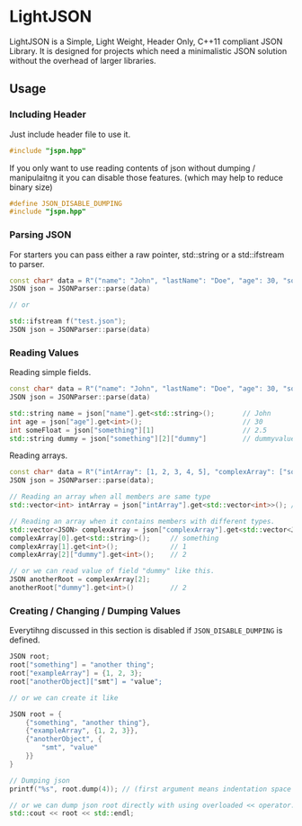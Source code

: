 # LightJSON
LightJSON is a Simple, Light Weight, Header Only, C++11 compliant JSON Library. It is designed for projects which need a minimalistic JSON solution without the overhead of larger libraries.

## Usage
### Including Header
Just include header file to use it.
```c
#include "jspn.hpp"
```
If you only want to use reading contents of json without dumping / manipulaitng it you can disable those features. (which may help to reduce binary size)
```c
#define JSON_DISABLE_DUMPING
#include "jspn.hpp"
```
### Parsing JSON
For starters you can pass either a raw pointer, std::string or a std::ifstream to parser.
```cpp
const char* data = R"("name": "John", "lastName": "Doe", "age": 30, "something": [1, 2.5, {"three": "four"}])";
JSON json = JSONParser::parse(data)

// or

std::ifstream f("test.json");
JSON json = JSONParser::parse(data)
```
### Reading Values
Reading simple fields.
```cpp
const char* data = R"("name": "John", "lastName": "Doe", "age": 30, "something": [1, 2.5, {"dummy": "dummyvalue"}])";
JSON json = JSONParser::parse(data)

std::string name = json["name"].get<std::string>();       // John
int age = json["age"].get<int>();                         // 30
int someFloat = json["something"][1]                      // 2.5
std::string dummy = json["something"][2]["dummy"]         // dummyvalue
```

Reading arrays.
```cpp
const char* data = R"("intArray": [1, 2, 3, 4, 5], "complexArray": ["something", 1, { "dummy": 2 }] )";
JSON json = JSONParser::parse(data);

// Reading an array when all members are same type
std::vector<int> intArray = json["intArray"].get<std::vector<int>>(); // [1, 2, 3, 4, 5]

// Reading an array when it contains members with different types.
std::vector<JSON> complexArray = json["complexArray"].get<std::vector<JSON>>();
complexArray[0].get<std::string>();     // something
complexArray[1].get<int>();             // 1
complexArray[2]["dummy"].get<int>();    // 2

// or we can read value of field "dummy" like this.
JSON anotherRoot = complexArray[2];
anotherRoot["dummy"].get<int>()         // 2
```

### Creating / Changing / Dumping Values
Everytihng discussed in this section is disabled if `JSON_DISABLE_DUMPING` is defined.
```cpp
JSON root;
root["something"] = "another thing";
root["exampleArray"] = {1, 2, 3};
root["anotherObject]["smt"] = "value"; 

// or we can create it like

JSON root = {
    {"something", "another thing"},
    {"exampleArray", {1, 2, 3}},
    {"anotherObject", {
        "smt", "value"
    }}
}

// Dumping json
printf("%s", root.dump(4)); // (first argument means indentation space count, default: 4)

// or we can dump json root directly with using overloaded << operator.
std::cout << root << std::endl;
```



